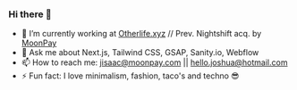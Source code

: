 ### Hi there 👋

- 🔭 I’m currently working at [Otherlife.xyz](https://www.otherlife.xyz) // Prev. Nightshift acq. by [MoonPay](https://www.moonpay.com)
- 💬 Ask me about Next.js, Tailwind CSS, GSAP, Sanity.io, Webflow
- 📫 How to reach me: jisaac@moonpay.com || hello.joshua@hotmail.com
- ⚡ Fun fact: I love minimalism, fashion, taco's and techno 😎

<!--
**joshua-isaac/joshua-isaac** is a ✨ _special_ ✨ repository because its `README.md` (this file) appears on your GitHub profile.

Here are some ideas to get you started:

- 
 
- 🔭 I’m currently working on.at Otherlife.xyz
- 🌱 I’m currently learning ...
- 👯 I’m looking to collaborate on ...
- 🤔 I’m looking for help with ...
- 💬 Ask me about ...
- 📫 How to reach me: ...
- 😄 Pronouns: ...
- ⚡ Fun fact: ...
-->
